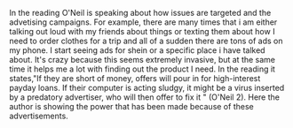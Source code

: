 In the reading O'Neil is speaking about how issues are targeted and the advetising campaigns. For example, there are many times that i am either talking out loud with my friends about things or texting them about how I need to order clothes for a trip and all of a sudden there are tons of ads on my phone. I start seeing ads for shein or a specific place i have talked about. It's crazy because this seems extremely invasive, but at the same time it helps me a lot with finding out the product I need.
In the reading it states,"If they are short of money, offers will pour in for high-interest payday  loans. If their computer is acting sludgy, it might be a virus inserted by a predatory advertiser, who will then offer to fix it " (O'Neil 2). Here the author is showing the power that has  been made because of these advertisements.
